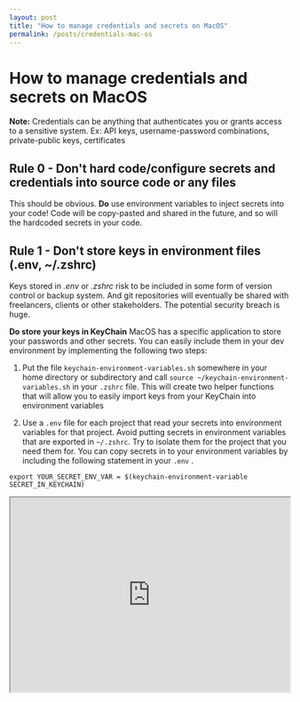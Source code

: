 ```yaml
---
layout: post
title: "How to manage credentials and secrets on MacOS"
permalink: /posts/credentials-mac-os
---
```


# How to manage credentials and secrets on MacOS

**Note:** Credentials can be anything that authenticates you or grants access to a sensitive system. Ex: API keys, username-password combinations, private-public keys, certificates

## Rule 0 - **Don't** hard code/configure secrets and credentials into source code or any files

This should be obvious. **Do** use environment variables to inject secrets into your code! Code will be copy-pasted and shared in the future, and so will the hardcoded secrets in your code.

## Rule 1 - **Don't** store keys in environment files (.env, ~/.zshrc)

Keys stored in _.env_ or _.zshrc_ risk to be included in some form of version control or backup system. And git repositories will eventually be shared with freelancers, clients or other stakeholders. The potential security breach is huge.

**Do store your keys in KeyChain**
MacOS has a specific application to store your passwords and other secrets. You can easily include them in your dev environment by implementing the following two steps:

1.  Put the file `keychain-environment-variables.sh` somewhere in your home directory or subdirectory and call `source ~/keychain-environment-variables.sh` in your `.zshrc` file. This will create two helper functions that will allow you to easily import keys from your KeyChain into environment variables

2.  Use a `.env` file for each project that read your secrets into environment variables for that project. Avoid putting secrets in environment variables that are exported in `~/.zshrc`. Try to isolate them for the project that you need them for. You can copy secrets in to your environment variables by including the following statement in your `.env` .

```
export YOUR_SECRET_ENV_VAR = $(keychain-environment-variable SECRET_IN_KEYCHAIN)
```

<iframe 
    width="100%"
    height="350"    
    src="https://gist.github.com/axelv/73b6f2c748f9677d53b225fb1104f757.pibb"
 />
    
 
[Open the Gists here if the iframe bellow doesn't render correctly.](https://gist.github.com/axelv/73b6f2c748f9677d53b225fb1104f757)
    
## Rule 2 - **Don't** copy or mount secrets in Docker containers
Be aware that containers will live their own live and you can't predict where they will end up. You don't know who will need access to your container registry in 6 months. You don't know to who you will share your container with. And over time, chances are high you even forgot that there are secrets in your container image. Depending on your needs, there are two approaches to include secrets in your docker deployments:

### 1. My container needs access to a sensitive system at _runtime_.

**Do pass your secrets as environment variables to your container.**
`docker run` allows you to [set both environment variables and entire environment files](https://docs.docker.com/engine/reference/commandline/run/#set-environment-variables--e---env---env-file) using arguments `-e` or `--env-file`. When using this option, keep in mind [[#Rule 1 - Don't store keys in environment files env zshrc]] when working with environemnt files.

### 2. My container needs access to a sensitive system at _buildtime_.

**Do mount your secrets using `--mount` in your Dockerfile**
Using buildkit you can provide information and files during [buildtime](https://docs.docker.com/develop/develop-images/build_enhancements/) only.
There is a special option to mount _secrets_: [New Docker Build secret information](https://docs.docker.com/develop/develop-images/build_enhancements/#new-docker-build-secret-information)

And also an option to mount your _ssh-agent_: [Using SSH to access private data in builds](https://docs.docker.com/develop/develop-images/build_enhancements/#new-docker-build-secret-information) Make sure you also set you add your ssh host to the `known_hosts` file. For example to add GitHub.com:
`RUN ssh-keyscan github.com > /etc/ssh/ssh_known_hosts`

**Note:** Be aware that your KeyChain manages your _ssh-agent_ and you don't need to run it yourself. More info here [^2]

Sources:

- [^1] [Superchared Docker Build with BuildKit — DockerCon EU 2018](https://www.youtube.com/watch?v=kkpQ_UZn2uo&t=1084s)
- [^2] [Understanding SSH-keys and using KeyChaing to managed passphrase on MacOS](https://rderik.com/blog/understanding-ssh-keys-and-using-keychain-to-manage-passphrase-on-macos/)
